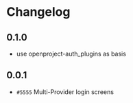 # Changelog

## 0.1.0

* use openproject-auth_plugins as basis

## 0.0.1

* `#5555` Multi-Provider login screens
